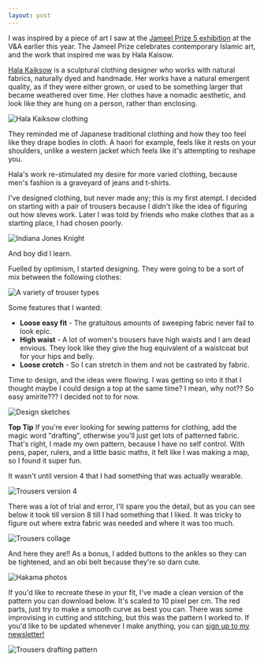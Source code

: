 ```yaml
---
layout: post
---
```

I was inspired by a piece of art I saw at the [Jameel Prize 5 exhibition](https://www.vam.ac.uk/exhibitions/jameel-prize-5) at the V&A earlier this year. The Jameel Prize celebrates contemporary Islamic art, and the work that inspired me was by Hala Kaisow.

[Hala Kaiksow](http://www.halakaiksow.com/home) is a sculptural clothing designer who works with natural fabrics, naturally dyed and handmade. Her works have a natural emergent quality, as if they were either grown, or used to be something larger that became weathered over time. Her clothes have a nomadic aesthetic, and look like they are hung on a person, rather than enclosing. 

![Hala Kaiksow clothing](/images/Hala-Kaisow-clothes.jpg)

They reminded me of Japanese traditional clothing and how they too feel like they drape bodies in cloth. A haori for example, feels like it rests on your shoulders, unlike a western jacket which feels like it's attempting to reshape you.

Hala's work re-stimulated my desire for more varied clothing, because men's fashion is a graveyard of jeans and t-shirts.

I've designed clothing, but never made any; this is my first atempt. I decided on starting with a pair of trousers because I didn't like the idea of figuring out how sleves work. Later I was told by friends who make clothes that as a starting place, I had chosen poorly. 

![Indiana Jones Knight](/images/indiana-jones.jpg)

And boy did I learn.

Fuelled by optimism, I started designing. They were going to be a sort of mix between the following clothes:

![A variety of trouser types](/images/2018-12-12-Chevron-hakama-trousers.png)

Some features that I wanted:

* **Loose easy fit** - The gratuitous amounts of sweeping fabric never fail to look epic.
* **High waist** - A lot of women's trousers have high waists and I am dead envious. They look like they give the hug equivalent of a waistcoat but for your hips and belly.
* **Loose crotch** - So I can stretch in them and not be castrated by fabric. 

Time to design, and the ideas were flowing. I was getting so into it that I thought maybe I could design a top at the same time? I mean, why not?? So easy amirite??? I decided not to for now. 

![Design sketches](/images/hakama-designs.jpg)

**Top Tip** If you're ever looking for sewing patterns for clothing, add the magic word "drafting", otherwise you'll just get lots of patterned fabric. That's right, I made my own pattern, because I have no self control. With pens, paper, rulers, and a little basic maths, it felt like I was making a map, so I found it super fun.

It wasn't until version 4 that I had something that was actually wearable. 

![Trousers version 4](/images/hakama-4.jpg)

There was a lot of trial and error, I'll spare you the detail, but as you can see below it took till version 8 till I had something that I liked. It was tricky to figure out where extra fabric was needed and where it was too much.

![Trousers collage](/images/hakama-5-to-8.jpg)

And here they are!! As a bonus, I added buttons to the ankles so they can be tightened, and an obi belt because they're so darn cute. 

![Hakama photos](/images/hakama-photos.jpg)

If you'd like to recreate these in your fit, I've made a clean version of the pattern you can download below. It's scaled to 10 pixel per cm. The red parts, just try to make a smooth curve as best you can. There was some improvising in cutting and stitching, but this was the pattern I worked to.
If you'd like to be updated whenever I make anything, you can [sign up to my newsletter!](/subscribe.html) 

![Trousers drafting pattern](/images/trousers-pattern.png)